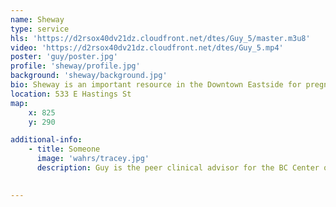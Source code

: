 ```yaml
---
name: Sheway
type: service
hls: 'https://d2rsox40dv21dz.cloudfront.net/dtes/Guy_5/master.m3u8'
video: 'https://d2rsox40dv21dz.cloudfront.net/dtes/Guy_5.mp4'
poster: 'guy/poster.jpg'
profile: 'sheway/profile.jpg'
background: 'sheway/background.jpg'
bio: Sheway is an important resource in the Downtown Eastside for pregnant women and new moms who are struggling with substance use. Clients can access medical care, counselling, baby care, parenting support, First Nations support services, community referrals and advocacy.
location: 533 E Hastings St
map:
    x: 825
    y: 290

additional-info: 
    - title: Someone
      image: 'wahrs/tracey.jpg'
      description: Guy is the peer clinical advisor for the BC Center on Substance Use, as well as the Overdose Emergency Response and Regional Addiction Program at Vancouver Coastal Health. He is an advocate for harm reduction, and shares his lived experiences with substance use as a reference for positive change.
    

---
```

